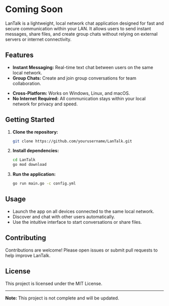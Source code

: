 # Coming Soon
LanTalk is a lightweight, local network chat application designed for fast and secure communication within your LAN. It allows users to send instant messages, share files, and create group chats without relying on external servers or internet connectivity.

## Features

- **Instant Messaging:** Real-time text chat between users on the same local network.
- **Group Chats:** Create and join group conversations for team collaboration.
<!-- - **File Sharing:** Easily send and receive files with other users. -->
<!-- - **User Presence:** See who is online and available to chat. -->
- **Cross-Platform:** Works on Windows, Linux, and macOS.
- **No Internet Required:** All communication stays within your local network for privacy and speed.

## Getting Started

1. **Clone the repository:**
    ```bash
    git clone https://github.com/yourusername/LanTalk.git
    ```
2. **Install dependencies:**
    ```bash
    cd LanTalk
    go mod download
    ```
3. **Run the application:**
    ```bash
    go run main.go -c config.yml
    ```

## Usage

- Launch the app on all devices connected to the same local network.
- Discover and chat with other users automatically.
- Use the intuitive interface to start conversations or share files.

## Contributing

Contributions are welcome! Please open issues or submit pull requests to help improve LanTalk.

## License

This project is licensed under the MIT License.

---

**Note:** This project is not complete and will be updated.